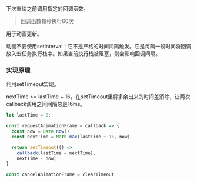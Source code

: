 下次重绘之前调用指定的回调函数。

> 回调函数每秒执行60次

用于动画更新。

动画不要使用setInterval！它不是严格的时间间隔触发。它是每隔一段时间将回调放入宏任务执行栈中。如果当前执行栈被阻塞，则会影响回调间隔。

### 实现原理

利用setTimeout实现。

nextTime >= lastTime + 16，在setTimeout里将多余出来的时间差消除，让两次callback调用之间间隔总是16ms。

```js
let lastTime = 0; 

const requestAnimationFrame = callback => {
  const now = Date.now()
  const nextTime = Math.max(lastTime + 16, now)

  return setTimeout(() => 
    callback(lastTime = nextTime), 
    nextTime - now)
}

const cancelAnimationFrame = clearTimeout
```
